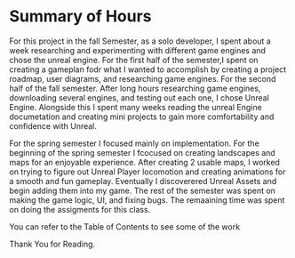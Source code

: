 # Summary of Hours

For this project in the fall Semester, as a solo developer, I spent about a week researching and experimenting with different game engines and chose 
the unreal engine. For the first half of the semester,I spent on creating a gameplan fodr what I wanted to accomplish by creating a project roadmap,
user diagrams, and researching game engines. For the second half of the fall semester. After long hours researching game engines, downloading several engines, and testing out each one, I chose Unreal Engine. Alongside this I spent many weeks reading the unreal Engine documetation and creating mini projects to gain more comfortability and confidence with Unreal.  


For the spring semester I focused mainly on implementation. For the beginning of the spring semester I fcocused on creating landscapes and maps for an enjoyable experience. After creating 2 usable maps, I worked on trying to figure out Unreal Player locomotion and creating animations for a smooth and fun gameplay. Eventually I discoverered Unreal Assets and begin adding them into my game. The rest of the semester was spent on making the game logic, UI, and fixing bugs. The remaaining time was spent on doing the assigments for this class. 

You can refer to the Table of Contents to see some of the work

Thank You for Reading. 
